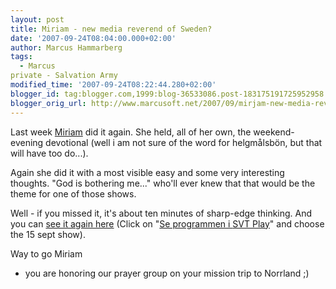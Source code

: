 ```yaml
---
layout: post
title: Miriam - new media reverend of Sweden?
date: '2007-09-24T08:04:00.000+02:00'
author: Marcus Hammarberg
tags:
  - Marcus
private - Salvation Army
modified_time: '2007-09-24T08:22:44.280+02:00'
blogger_id: tag:blogger.com,1999:blog-36533086.post-183175191725952958
blogger_orig_url: http://www.marcusoft.net/2007/09/mirjam-new-media-reverend-of-sweden.html
---
```


Last week [Miriam](http://marcushammarberg.blogspot.com/2007/08/morning-devotional-by-friend-of-mine.html)
did it again. She held, all of her own, the weekend-evening devotional
(well i am not sure of the word for helgmålsbön, but that will have too
do...).

Again she did it with a most visible easy and some very interesting
thoughts. "God is bothering me..." who'll ever knew that that would be
the theme for one of those shows.

Well - if you missed it, it's about ten minutes of sharp-edge thinking.
And you can [see it again
here](http://www.svt.se/svt/jsp/Crosslink.jsp?d=69758) (Click on
"<a href="javascript:SgOpenArgs(" target="_top"
data-d="52840&amp;lid=puff_836905&amp;lpos=lasMer&#39;,&#39;largevideoplayer&#39;,790,600,&#39;scrolling=no,resizable=no,status=yes&#39;)&quot;">Se
programmen i <span
id="SPELLING_ERROR_3" class="blsp-spelling-error">SVT Play</a>"
and choose the 15 sept show).

Way to go Miriam
- you are honoring our prayer group on your mission trip to <span
id="SPELLING_ERROR_6" class="blsp-spelling-error">Norrland ;)
